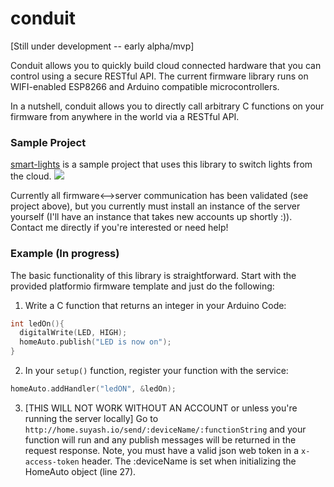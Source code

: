# conduit

[Still under development -- early alpha/mvp]

Conduit allows you to quickly build cloud connected hardware that you can control using a secure RESTful API. The current firmware library runs on WIFI-enabled ESP8266 and Arduino compatible microcontrollers. 

In a nutshell, conduit allows you to directly call arbitrary C functions on your firmware from anywhere in the world via a RESTful API. 

### Sample Project
[smart-lights](https://github.com/suyashkumar/smart-lights) is a sample project that uses this library to switch lights from the cloud. 
![](https://github.com/suyashkumar/smart-lights/blob/master/img/lightswitch.gif)

Currently all firmware<-->server communication has been validated (see project above), but you currently must install an instance of the server yourself (I'll have an instance that takes new accounts up shortly :)). Contact me directly if you're interested or need help!

### Example (In progress)
The basic functionality of this library is straightforward. Start with the provided platformio firmware template and just do the following: 
  
  1. Write a C function that returns an integer in your Arduino Code:
  
  ```C
  int ledOn(){
    digitalWrite(LED, HIGH);
    homeAuto.publish("LED is now on");
  }
  ```
  2. In your `setup()` function, register your function with the service: 
  
  ```C
  homeAuto.addHandler("ledON", &ledOn);
  ```

  3. [THIS WILL NOT WORK WITHOUT AN ACCOUNT or unless you're running the server locally] Go to `http://home.suyash.io/send/:deviceName/:functionString` and your function will run and any publish messages will be returned in the request response. Note, you must have a valid json web token in a `x-access-token` header. The :deviceName is set when initializing the HomeAuto object (line 27).
